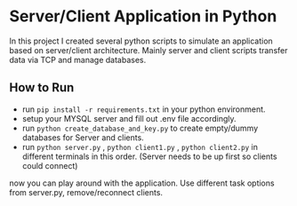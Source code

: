 # Server/Client Application in Python

In this project I created several python scripts to simulate an application based on server/client architecture. Mainly server and client scripts transfer data via TCP and manage databases. 

## How to Run

- run ```pip install -r requirements.txt``` in your python environment.
- setup your MYSQL server and fill out .env file accordingly.
- run ```python create_database_and_key.py``` to create empty/dummy databases for Server and clients.
- run ```python server.py``` , ```python client1.py``` , ```python client2.py``` in different terminals in this order. (Server needs to be up first so clients could connect)

now you can play around with the application. Use different task options from server.py, remove/reconnect clients.
